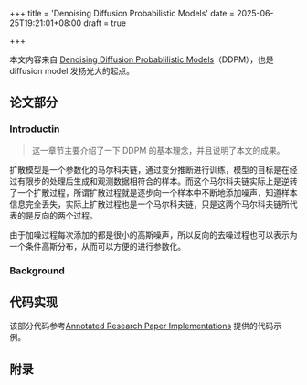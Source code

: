 +++
title = 'Denoising Diffusion Probabilistic Models'
date = 2025-06-25T19:21:01+08:00
draft = true

+++

本文内容来自 [Denoising Diffusion Probablilistic Models](http://arxiv.org/abs/2006.11239)（DDPM），也是 diffusion model 发扬光大的起点。

## 论文部分

### Introductin

> 这一章节主要介绍了一下 DDPM 的基本理念，并且说明了本文的成果。

扩散模型是一个参数化的马尔科夫链，通过变分推断进行训练，模型的目标是在经过有限步的处理后生成和观测数据相符合的样本。而这个马尔科夫链实际上是逆转了一个扩散过程，所谓扩散过程就是逐步向一个样本中不断地添加噪声，知道样本信息完全丢失，实际上扩散过程也是一个马尔科夫链，只是这两个马尔科夫链所代表的是反向的两个过程。

由于加噪过程每次添加的都是很小的高斯噪声，所以反向的去噪过程也可以表示为一个条件高斯分布，从而可以方便的进行参数化。

### Background



## 代码实现

该部分代码参考[Annotated Research Paper Implementations](https://nn.labml.ai/diffusion/ddpm/index.html) 提供的代码示例。



## 附录

